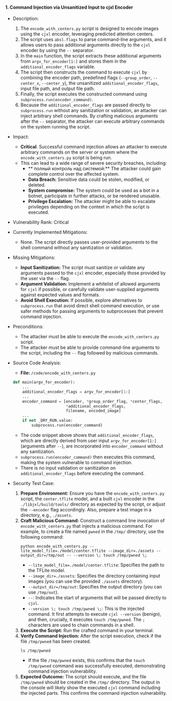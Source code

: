 #### 1. Command Injection via Unsanitized Input to cjxl Encoder
* Description:
    1. The `encode_with_centers.py` script is designed to encode images using the `cjxl` encoder, leveraging predicted attention centers.
    2. The script uses `absl.flags` to parse command-line arguments, and it allows users to pass additional arguments directly to the `cjxl` encoder by using the `--` separator.
    3. In the `main` function, the script extracts these additional arguments from `argv_for_encoder[1:]` and stores them in the `additional_encoder_flags` variable.
    4. The script then constructs the command to execute `cjxl` by combining the encoder path, predefined flags (`--group_order`, `--center_x`, `--center_y`), the unsanitized `additional_encoder_flags`, input file path, and output file path.
    5. Finally, the script executes the constructed command using `subprocess.run(encoder_command)`.
    6. Because the `additional_encoder_flags` are passed directly to `subprocess.run` without any sanitization or validation, an attacker can inject arbitrary shell commands. By crafting malicious arguments after the `--` separator, the attacker can execute arbitrary commands on the system running the script.

* Impact:
    - **Critical**. Successful command injection allows an attacker to execute arbitrary commands on the server or system where the `encode_with_centers.py` script is being run.
    - This can lead to a wide range of severe security breaches, including:
        - ** полный контроль над системой:** The attacker could gain complete control over the affected system.
        - **Data Breach:** Sensitive data could be stolen, modified, or deleted.
        - **System compromise:** The system could be used as a bot in a botnet, participate in further attacks, or be rendered unusable.
        - **Privilege Escalation:** The attacker might be able to escalate privileges depending on the context in which the script is executed.

* Vulnerability Rank: Critical

* Currently Implemented Mitigations:
    - None. The script directly passes user-provided arguments to the shell command without any sanitization or validation.

* Missing Mitigations:
    - **Input Sanitization:** The script must sanitize or validate any arguments passed to the `cjxl` encoder, especially those provided by the user via the `--` flag.
    - **Argument Validation:** Implement a whitelist of allowed arguments for `cjxl` if possible, or carefully validate user-supplied arguments against expected values and formats.
    - **Avoid Shell Execution:** If possible, explore alternatives to `subprocess.run` that avoid direct shell command execution, or use safer methods for passing arguments to subprocesses that prevent command injection.

* Preconditions:
    - The attacker must be able to execute the `encode_with_centers.py` script.
    - The attacker must be able to provide command-line arguments to the script, including the `--` flag followed by malicious commands.

* Source Code Analysis:
    - **File:** `/code/encode_with_centers.py`
    ```python
    def main(argv_for_encoder):
        ...
        additional_encoder_flags = argv_for_encoder[1:]
        ...
        encoder_command = [encoder, *group_order_flag, *center_flags,
                           *additional_encoder_flags,
                           filename, encoded_image]
        ...
        if not _DRY_RUN.value:
            subprocess.run(encoder_command)
    ```
    - The code snippet above shows that `additional_encoder_flags`, which are directly derived from user input `argv_for_encoder[1:]` (arguments after `--`), are incorporated into `encoder_command` without any sanitization.
    - `subprocess.run(encoder_command)` then executes this command, making the system vulnerable to command injection.
    - There is no input validation or sanitization on `additional_encoder_flags` before executing the command.

* Security Test Case:
    1. **Prepare Environment:** Ensure you have the `encode_with_centers.py` script, the `center.tflite` model, and a built `cjxl` encoder in the `./libjxl/build/tools/` directory as expected by the script, or adjust the `--encoder` flag accordingly. Also, prepare a test image in a directory, e.g., `./assets`.
    2. **Craft Malicious Command:** Construct a command line invocation of `encode_with_centers.py` that injects a malicious command. For example, to create a file named `pwned` in the `/tmp/` directory, use the following command:
        ```shell
        python encode_with_centers.py --lite_model_file=./model/center.tflite --image_dir=./assets --output_dir=/tmp/out -- --version \; touch /tmp/pwned \;
        ```
        - `--lite_model_file=./model/center.tflite`: Specifies the path to the TFLite model.
        - `--image_dir=./assets`: Specifies the directory containing input images (you can use the provided `./assets` directory).
        - `--output_dir=/tmp/out`: Specifies the output directory (you can use `/tmp/out`).
        - `--`:  Indicates the start of arguments that will be passed directly to `cjxl`.
        - `--version \; touch /tmp/pwned \;`: This is the injected command. It first attempts to execute `cjxl --version` (benign), and then, crucially, it executes `touch /tmp/pwned`. The `;` characters are used to chain commands in a shell.
    3. **Execute the Script:** Run the crafted command in your terminal.
    4. **Verify Command Injection:** After the script execution, check if the file `/tmp/pwned` has been created.
        ```shell
        ls /tmp/pwned
        ```
        - If the file `/tmp/pwned` exists, this confirms that the `touch /tmp/pwned` command was successfully executed, demonstrating command injection vulnerability.
    5. **Expected Outcome:** The script should execute, and the file `/tmp/pwned` should be created in the `/tmp/` directory. The output in the console will likely show the executed `cjxl` command including the injected parts. This confirms the command injection vulnerability.